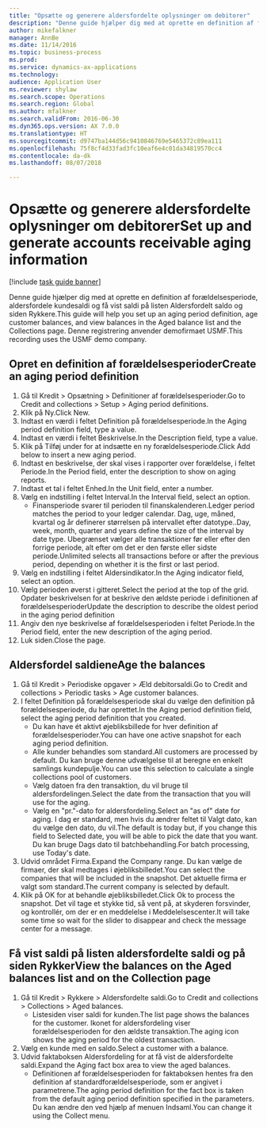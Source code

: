 ```yaml
--- 
title: "Opsætte og generere aldersfordelte oplysninger om debitorer"
description: "Denne guide hjælper dig med at oprette en definition af forældelsesperiode, aldersfordele kundesaldi og få vist saldi på listen Aldersfordelt saldo og siden Rykkere."
author: mikefalkner
manager: AnnBe
ms.date: 11/14/2016
ms.topic: business-process
ms.prod: 
ms.service: dynamics-ax-applications
ms.technology: 
audience: Application User
ms.reviewer: shylaw
ms.search.scope: Operations
ms.search.region: Global
ms.author: mfalkner
ms.search.validFrom: 2016-06-30
ms.dyn365.ops.version: AX 7.0.0
ms.translationtype: HT
ms.sourcegitcommit: d9747ba144d56c9410846769e5465372c89ea111
ms.openlocfilehash: 75f8cf4d33fad3fc10eaf6e4c01da34819570cc4
ms.contentlocale: da-dk
ms.lasthandoff: 08/07/2018

---
```

# <a name="set-up-and-generate-accounts-receivable-aging-information"></a><span data-ttu-id="14ae2-103">Opsætte og generere aldersfordelte oplysninger om debitorer</span><span class="sxs-lookup"><span data-stu-id="14ae2-103">Set up and generate accounts receivable aging information</span></span>

[!include [task guide banner](../../includes/task-guide-banner.md)]

<span data-ttu-id="14ae2-104">Denne guide hjælper dig med at oprette en definition af forældelsesperiode, aldersfordele kundesaldi og få vist saldi på listen Aldersfordelt saldo og siden Rykkere.</span><span class="sxs-lookup"><span data-stu-id="14ae2-104">This guide will help you set up an aging period definition, age customer balances, and view balances in the Aged balance list and the Collections page.</span></span> <span data-ttu-id="14ae2-105">Denne registrering anvender demofirmaet USMF.</span><span class="sxs-lookup"><span data-stu-id="14ae2-105">This recording uses the USMF demo company.</span></span>


## <a name="create-an-aging-period-definition"></a><span data-ttu-id="14ae2-106">Opret en definition af forældelsesperioder</span><span class="sxs-lookup"><span data-stu-id="14ae2-106">Create an aging period definition</span></span>
1. <span data-ttu-id="14ae2-107">Gå til Kredit > Opsætning > Definitioner af forældelsesperioder.</span><span class="sxs-lookup"><span data-stu-id="14ae2-107">Go to Credit and collections > Setup > Aging period definitions.</span></span>
2. <span data-ttu-id="14ae2-108">Klik på Ny.</span><span class="sxs-lookup"><span data-stu-id="14ae2-108">Click New.</span></span>
3. <span data-ttu-id="14ae2-109">Indtast en værdi i feltet Definition på forældelsesperiode.</span><span class="sxs-lookup"><span data-stu-id="14ae2-109">In the Aging period definition field, type a value.</span></span>
4. <span data-ttu-id="14ae2-110">Indtast en værdi i feltet Beskrivelse.</span><span class="sxs-lookup"><span data-stu-id="14ae2-110">In the Description field, type a value.</span></span>
5. <span data-ttu-id="14ae2-111">Klik på Tilføj under for at indsætte en ny forældelsesperiode.</span><span class="sxs-lookup"><span data-stu-id="14ae2-111">Click Add below to insert a new aging period.</span></span>
6. <span data-ttu-id="14ae2-112">Indtast en beskrivelse, der skal vises i rapporter over forældelse, i feltet Periode.</span><span class="sxs-lookup"><span data-stu-id="14ae2-112">In the Period field, enter the description to show on aging reports.</span></span>
7. <span data-ttu-id="14ae2-113">Indtast et tal i feltet Enhed.</span><span class="sxs-lookup"><span data-stu-id="14ae2-113">In the Unit field, enter a number.</span></span>
8. <span data-ttu-id="14ae2-114">Vælg en indstilling i feltet Interval.</span><span class="sxs-lookup"><span data-stu-id="14ae2-114">In the Interval field, select an option.</span></span>
    * <span data-ttu-id="14ae2-115">Finansperiode svarer til perioden til finanskalenderen.</span><span class="sxs-lookup"><span data-stu-id="14ae2-115">Ledger period matches the period to your ledger calendar.</span></span> <span data-ttu-id="14ae2-116">Dag, uge, måned, kvartal og år definerer størrelsen på intervallet efter datotype..</span><span class="sxs-lookup"><span data-stu-id="14ae2-116">Day, week, month, quarter and years define the size of the interval by date type.</span></span> <span data-ttu-id="14ae2-117">Ubegrænset vælger alle transaktioner før eller efter den forrige periode, alt efter om det er den første eller sidste periode.</span><span class="sxs-lookup"><span data-stu-id="14ae2-117">Unlimited selects all transactions before or after the previous period, depending on whether it is the first or last period.</span></span>  
9. <span data-ttu-id="14ae2-118">Vælg en indstilling i feltet Aldersindikator.</span><span class="sxs-lookup"><span data-stu-id="14ae2-118">In the Aging indicator field, select an option.</span></span>
10. <span data-ttu-id="14ae2-119">Vælg perioden øverst i gitteret.</span><span class="sxs-lookup"><span data-stu-id="14ae2-119">Select the period at the top of the grid.</span></span> <span data-ttu-id="14ae2-120">Opdater beskrivelsen for at beskrive den ældste periode i definitionen af forældelsesperioder</span><span class="sxs-lookup"><span data-stu-id="14ae2-120">Update the description to describe the oldest period in the aging period definition</span></span>
11. <span data-ttu-id="14ae2-121">Angiv den nye beskrivelse af forældelsesperioden i feltet Periode.</span><span class="sxs-lookup"><span data-stu-id="14ae2-121">In the Period field, enter the new description of the aging period.</span></span>
12. <span data-ttu-id="14ae2-122">Luk siden.</span><span class="sxs-lookup"><span data-stu-id="14ae2-122">Close the page.</span></span>

## <a name="age-the-balances"></a><span data-ttu-id="14ae2-123">Aldersfordel saldiene</span><span class="sxs-lookup"><span data-stu-id="14ae2-123">Age the balances</span></span>
1. <span data-ttu-id="14ae2-124">Gå til Kredit > Periodiske opgaver > Æld debitorsaldi.</span><span class="sxs-lookup"><span data-stu-id="14ae2-124">Go to Credit and collections > Periodic tasks > Age customer balances.</span></span>
2. <span data-ttu-id="14ae2-125">I feltet Definition på forældelsesperiode skal du vælge den definition på forældelsesperiode, du har oprettet.</span><span class="sxs-lookup"><span data-stu-id="14ae2-125">In the Aging period definition field, select the aging period definition that you created.</span></span>
    * <span data-ttu-id="14ae2-126">Du kan have ét aktivt øjebliksbillede for hver definition af forældelsesperioder.</span><span class="sxs-lookup"><span data-stu-id="14ae2-126">You can have one active snapshot for each aging period definition.</span></span>  
    * <span data-ttu-id="14ae2-127">Alle kunder behandles som standard.</span><span class="sxs-lookup"><span data-stu-id="14ae2-127">All customers are processed by default.</span></span> <span data-ttu-id="14ae2-128">Du kan bruge denne udvælgelse til at beregne en enkelt samlings kundepulje.</span><span class="sxs-lookup"><span data-stu-id="14ae2-128">You can use this selection to calculate a single collections pool of customers.</span></span>  
    * <span data-ttu-id="14ae2-129">Vælg datoen fra den transaktion, du vil bruge til aldersfordelingen.</span><span class="sxs-lookup"><span data-stu-id="14ae2-129">Select the date from the transaction that you will use for the aging.</span></span>  
    * <span data-ttu-id="14ae2-130">Vælg en "pr."-dato for aldersfordeling.</span><span class="sxs-lookup"><span data-stu-id="14ae2-130">Select an "as of" date for aging.</span></span> <span data-ttu-id="14ae2-131">I dag er standard, men hvis du ændrer feltet til Valgt dato, kan du vælge den dato, du vil.</span><span class="sxs-lookup"><span data-stu-id="14ae2-131">The default is today but, if you change this field to Selected date, you will be able to pick the date that you want.</span></span> <span data-ttu-id="14ae2-132">Du kan bruge Dags dato til batchbehandling.</span><span class="sxs-lookup"><span data-stu-id="14ae2-132">For batch processing, use Today's date.</span></span>  
3. <span data-ttu-id="14ae2-133">Udvid området Firma.</span><span class="sxs-lookup"><span data-stu-id="14ae2-133">Expand the Company range.</span></span> <span data-ttu-id="14ae2-134">Du kan vælge de firmaer, der skal medtages i øjebliksbilledet.</span><span class="sxs-lookup"><span data-stu-id="14ae2-134">You can select the companies that will be included in the snapshot.</span></span> <span data-ttu-id="14ae2-135">Det aktuelle firma er valgt som standard.</span><span class="sxs-lookup"><span data-stu-id="14ae2-135">The current company is selected by default.</span></span>
4. <span data-ttu-id="14ae2-136">Klik på OK for at behandle øjebliksbilledet.</span><span class="sxs-lookup"><span data-stu-id="14ae2-136">Click Ok to process the snapshot.</span></span> <span data-ttu-id="14ae2-137">Det vil tage et stykke tid, så vent på, at skyderen forsvinder, og kontrollér, om der er en meddelelse i Meddelelsescenter.</span><span class="sxs-lookup"><span data-stu-id="14ae2-137">It will take some time so wait for the slider to disappear and check the message center for a message.</span></span>

## <a name="view-the-balances-on-the-aged-balances-list-and-on-the-collection-page"></a><span data-ttu-id="14ae2-138">Få vist saldi på listen aldersfordelte saldi og på siden Rykker</span><span class="sxs-lookup"><span data-stu-id="14ae2-138">View the balances on the Aged balances list and on the Collection page</span></span>
1. <span data-ttu-id="14ae2-139">Gå til Kredit > Rykkere > Aldersfordelte saldi.</span><span class="sxs-lookup"><span data-stu-id="14ae2-139">Go to Credit and collections > Collections > Aged balances.</span></span>
    * <span data-ttu-id="14ae2-140">Listesiden viser saldi for kunden.</span><span class="sxs-lookup"><span data-stu-id="14ae2-140">The list page shows the balances for the customer.</span></span> <span data-ttu-id="14ae2-141">Ikonet for aldersfordeling viser forældelsesperioden for den ældste transaktion.</span><span class="sxs-lookup"><span data-stu-id="14ae2-141">The aging icon shows the aging period for the oldest transaction.</span></span>  
2. <span data-ttu-id="14ae2-142">Vælg en kunde med en saldo.</span><span class="sxs-lookup"><span data-stu-id="14ae2-142">Select a customer with a balance.</span></span>
3. <span data-ttu-id="14ae2-143">Udvid faktaboksen Aldersfordeling for at få vist de aldersfordelte saldi.</span><span class="sxs-lookup"><span data-stu-id="14ae2-143">Expand the Aging fact box area to view the aged balances.</span></span>
    * <span data-ttu-id="14ae2-144">Definitionen af forældelsesperioden for faktaboksen hentes fra den definition af standardforældelsesperiode, som er angivet i parametrene.</span><span class="sxs-lookup"><span data-stu-id="14ae2-144">The aging period definition for the fact box is taken from the default aging period definition specified in the parameters.</span></span> <span data-ttu-id="14ae2-145">Du kan ændre den ved hjælp af menuen Indsaml.</span><span class="sxs-lookup"><span data-stu-id="14ae2-145">You can change it using the Collect menu.</span></span>  


